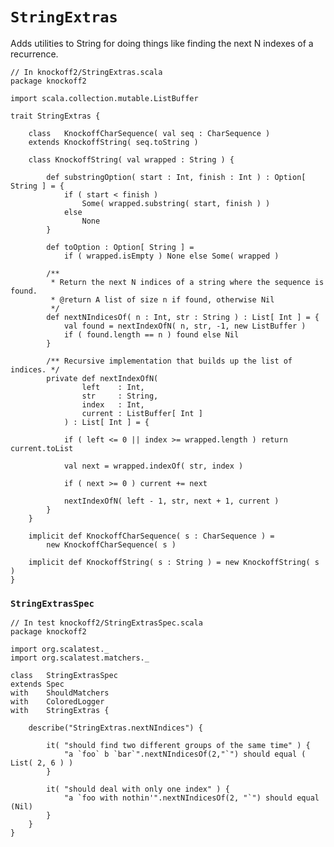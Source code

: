 # `StringExtras` #

Adds utilities to String for doing things like finding the next N indexes of a
recurrence.

    // In knockoff2/StringExtras.scala
    package knockoff2
    
    import scala.collection.mutable.ListBuffer
    
    trait StringExtras {
        
        class   KnockoffCharSequence( val seq : CharSequence )
        extends KnockoffString( seq.toString )
        
        class KnockoffString( val wrapped : String ) {
         
            def substringOption( start : Int, finish : Int ) : Option[ String ] = {
                if ( start < finish )
                    Some( wrapped.substring( start, finish ) )
                else
                    None
            }
            
            def toOption : Option[ String ] =
                if ( wrapped.isEmpty ) None else Some( wrapped )
         
            /**
             * Return the next N indices of a string where the sequence is found.
             * @return A list of size n if found, otherwise Nil
             */
            def nextNIndicesOf( n : Int, str : String ) : List[ Int ] = {
                val found = nextIndexOfN( n, str, -1, new ListBuffer )
                if ( found.length == n ) found else Nil
            }

            /** Recursive implementation that builds up the list of indices. */
            private def nextIndexOfN(
                    left    : Int,
                    str     : String,
                    index   : Int,
                    current : ListBuffer[ Int ]
                ) : List[ Int ] = {

                if ( left <= 0 || index >= wrapped.length ) return current.toList
                
                val next = wrapped.indexOf( str, index )
                
                if ( next >= 0 ) current += next
                
                nextIndexOfN( left - 1, str, next + 1, current )
            }
        }

        implicit def KnockoffCharSequence( s : CharSequence ) =
            new KnockoffCharSequence( s )
        
        implicit def KnockoffString( s : String ) = new KnockoffString( s )
    }

### `StringExtrasSpec`

    // In test knockoff2/StringExtrasSpec.scala
    package knockoff2
    
    import org.scalatest._
    import org.scalatest.matchers._
    
    class   StringExtrasSpec
    extends Spec
    with    ShouldMatchers
    with    ColoredLogger
    with    StringExtras {
        
        describe("StringExtras.nextNIndices") {

            it( "should find two different groups of the same time" ) {
                "a `foo` b `bar`".nextNIndicesOf(2,"`") should equal ( List( 2, 6 ) )
            }

            it( "should deal with only one index" ) {
                "a `foo with nothin'".nextNIndicesOf(2, "`") should equal (Nil)
            }
        }
    }
